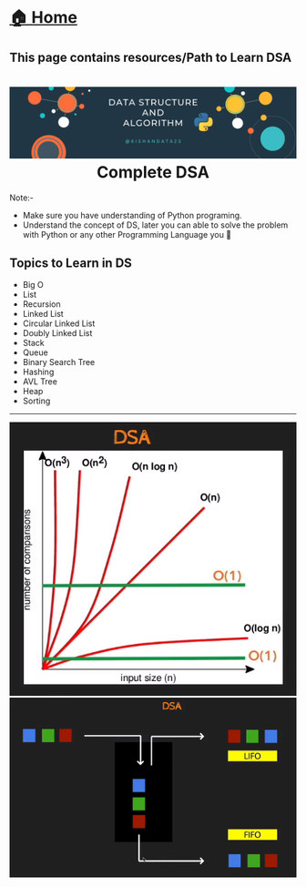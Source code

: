 
# <a href="../">🏠 Home</a>

## This page contains resources/Path to Learn DSA 


<!-- This Repo does not contains any Notes -->
<!-- Only Map or path and the problem solved -->
<h1 align="center">
  <a name="logo"><img src="../images/banner-DSA.png" alt="Complete DSA Preparation" width="750"></a>
  <br>
  Complete DSA  
</h1>

Note:- 
- Make sure you have understanding of Python programing.
- Understand the concept of DS, later you can able to solve the problem with Python or any other Programming Language you 💖

## Topics to Learn in DS

- Big O
- List
- Recursion
- Linked List
- Circular Linked List
- Doubly Linked List
- Stack
- Queue
- Binary Search Tree
- Hashing
- AVL Tree
- Heap
- Sorting

------

<img src="../images/Big O.png">
<img src="../images/Linear DS.png">
